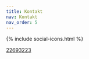 ```yaml
---
title: Kontakt
nav: Kontakt
nav_order: 5
---
```



{% include social-icons.html %}


<a href="tel:22693223">22693223</a>


<!-- ### include icon.html using bootstrap-icons.svg
{% include icon.html icon="youtube" label="You Tube" %}
{% include icon.html icon="facebook" label="Facebook" %} -->